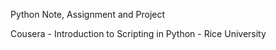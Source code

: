 Python Note, Assignment and Project

Cousera - Introduction to Scripting in Python - Rice University

